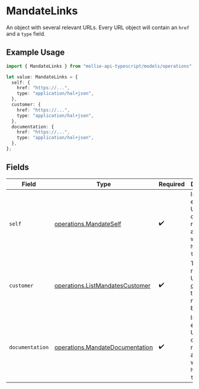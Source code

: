 # MandateLinks

An object with several relevant URLs. Every URL object will contain an `href` and a `type` field.

## Example Usage

```typescript
import { MandateLinks } from "mollie-api-typescript/models/operations";

let value: MandateLinks = {
  self: {
    href: "https://...",
    type: "application/hal+json",
  },
  customer: {
    href: "https://...",
    type: "application/hal+json",
  },
  documentation: {
    href: "https://...",
    type: "application/hal+json",
  },
};
```

## Fields

| Field                                                                                      | Type                                                                                       | Required                                                                                   | Description                                                                                |
| ------------------------------------------------------------------------------------------ | ------------------------------------------------------------------------------------------ | ------------------------------------------------------------------------------------------ | ------------------------------------------------------------------------------------------ |
| `self`                                                                                     | [operations.MandateSelf](../../models/operations/mandateself.md)                           | :heavy_check_mark:                                                                         | In v2 endpoints, URLs are commonly represented as objects with an `href` and `type` field. |
| `customer`                                                                                 | [operations.ListMandatesCustomer](../../models/operations/listmandatescustomer.md)         | :heavy_check_mark:                                                                         | The API resource URL of the [customer](get-customer) that this mandate belongs to.         |
| `documentation`                                                                            | [operations.MandateDocumentation](../../models/operations/mandatedocumentation.md)         | :heavy_check_mark:                                                                         | In v2 endpoints, URLs are commonly represented as objects with an `href` and `type` field. |